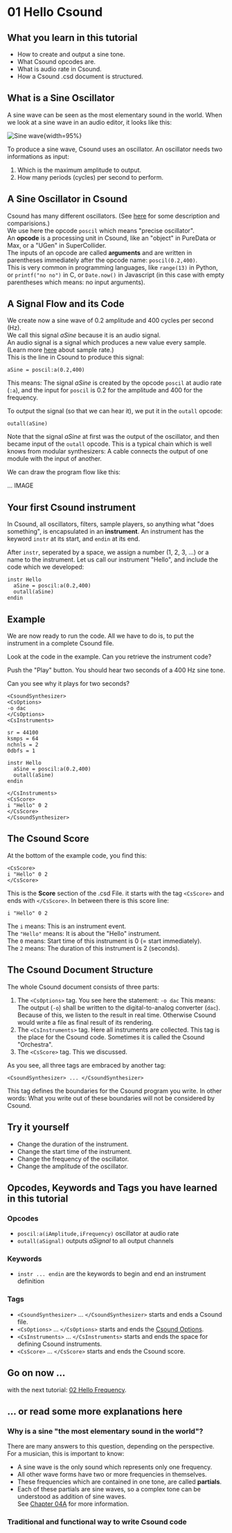 # 01 Hello Csound

## What you learn in this tutorial
- How to create and output a sine tone.
- What Csound opcodes are.
- What is audio rate in Csound.
- How a Csound .csd document is structured.

## What is a Sine Oscillator
A sine wave can be seen as the most elementary sound in the world.
When we look at a sine wave in an audio editor, it looks like this:

![Sine wave](../resources/images/01-a-sinewave.png){width=95%}

To produce a sine wave, Csound uses an oscillator.
An oscillator needs two informations as input:  
1. Which is the maximum amplitude to output.  
2. How many periods (cycles) per second to perform.

## A Sine Oscillator in Csound
Csound has many different oscillators.
(See [here]() for some description and comparisions.)  
We use here the opcode `poscil` which means "precise oscillator".  
An **opcode** is a processing unit in Csound, like an "object" in PureData or Max,
or a "UGen" in SuperCollider.  
The inputs of an opcode are called **arguments** and are written in parentheses
immediately after the opcode name: `poscil(0.2,400)`.  
This is very common in programming languages, like `range(13)` in Python,
or `printf("no no")` in C, or `Date.now()` in Javascript (in this case with 
empty parentheses which means: no input arguments).

## A Signal Flow and its Code
We create now a sine wave of 0.2 amplitude and 400 cycles per second (Hz).  
We call this signal *aSine* because it is an audio signal.  
An audio signal is a signal which produces a new value every sample.
(Learn more [here]() about sample rate.)  
This is the line in Csound to produce this signal:

    aSine = poscil:a(0.2,400)
	
This means: The signal *aSine* is created by the opcode `poscil` at audio rate
(`:a`), and the input for `poscil` is 0.2 for the amplitude and 400 for the 
frequency.

To output the signal (so that we can hear it), we put it in the `outall` 
opcode:

    outall(aSine)
	
Note that the signal *aSine* at first was the output of the oscillator, and 
then became input of the `outall` opcode. This is a typical chain which is 
well knows from modular synthesizers: A cable connects the output of one 
module with the input of another.

We can draw the program flow like this:

... IMAGE

## Your first Csound instrument
In Csound, all oscillators, filters, sample players, so anything what "does 
something", is encapsulated in an **instrument**. An instrument has the keyword 
`instr` at its start, and `endin` at its end. 

After `instr`, seperated by a space, we assign a number (1, 2, 3, ...) or a 
name to the instrument. Let us call our instrument "Hello", and include the 
code which we developed:


    instr Hello
      aSine = poscil:a(0.2,400)
      outall(aSine)
    endin


## Example

We are now ready to run the code. All we have to do is, to put the 
instrument in a complete Csound file.

Look at the code in the example. Can you retrieve the instrument code?

Push the "Play" button. You should hear two seconds of a 400 Hz sine tone.

Can you see why it plays for two seconds?

~~~csound
<CsoundSynthesizer>
<CsOptions>
-o dac
</CsOptions>
<CsInstruments>

sr = 44100
ksmps = 64
nchnls = 2
0dbfs = 1

instr Hello
  aSine = poscil:a(0.2,400)
  outall(aSine)
endin

</CsInstruments>
<CsScore>
i "Hello" 0 2
</CsScore>
</CsoundSynthesizer>
~~~

## The Csound Score

At the bottom of the example code, you find this:


    <CsScore>
    i "Hello" 0 2
    </CsScore>
    

This is the **Score** section of the .csd File.
it starts with the tag `<CsScore>` and ends with `</CsScore>`.
In between there is this score line:

    i "Hello" 0 2
	
The `i` means: This is an instrument event.  
The `"Hello"` means: It is about the "Hello" instrument.  
The `0` means: Start time of this instrument is 0 (= start immediately).  
The `2` means: The duration of this instrument is 2 (seconds).


## The Csound Document Structure

The whole Csound document consists of three parts:

1. The `<CsOptions>` tag. You see here the statement:
	`-o dac`
	This means: The output (`-o`) shall be written to the digital-to-analog converter
	(`dac`). Because of this, we listen to the result in real time. 
	Otherwise Csound would write a file as final result of its rendering.
2. The `<CsInstruments>` tag. Here all instruments are collected. This tag is
   the place for the Csound code. Sometimes it is called the Csound "Orchestra".
3. The `<CsScore>` tag. This we discussed.

As you see, all three tags are embraced by another tag:

`<CsoundSynthesizer> ... </CsoundSynthesizer>`

This tag defines the boundaries for the Csound program you write. In other words: 
What you write out of these boundaries will not be considered by Csound.
	

## Try it yourself
- Change the duration of the instrument.
- Change the start time of the instrument.
- Change the frequency of the oscillator.
- Change the amplitude of the oscillator.


## Opcodes, Keywords and Tags you have learned in this tutorial
### Opcodes
- `poscil:a(iAmplitude,iFrequency)` oscillator at audio rate
- `outall(aSignal)` outputs *aSignal* to all output channels

### Keywords
- `instr ... endin` are the keywords to begin and end an instrument definition 

### Tags
- `<CsoundSynthesizer>` ... `</CsoundSynthesizer>` starts and ends a Csound file.
- `<CsOptions>` ... `</CsOptions>` starts and ends the [Csound Options](What-are-Csound-Options.md).
- `<CsInstruments>` ... `</CsInstruments>` starts and ends the space for defining 
  Csound instruments.
- `<CsScore>` ... `</CsScore>` starts and ends the Csound score. 


## Go on now ...

with the next tutorial: [02 Hello Frequency](01-GS-02.md).


## ... or read some more explanations here

### Why is a sine "the most elementary sound in the world"?

There are many answers to this question, depending on the perspective.  
For a musician, this is important to know:  
- A sine wave is the only sound which represents only one frequency.  
- All other wave forms have two or more frequencies in themselves.  
- These frequencies which are contained in one tone, are called **partials**.  
- Each of these partials are sine waves, so a complex tone can be understood as
addition of sine waves.  
See [Chapter 04A](04-a-additive-synthesis.md) for more information.


### Traditional and functional way to write Csound code

